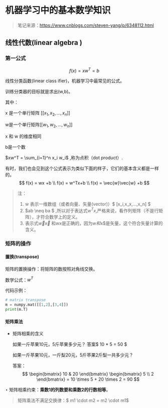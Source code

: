 # 机器学习中的基本数学知识

> 笔记来源：https://www.cnblogs.com/steven-yang/p/6348112.html

## 线性代数(linear algebra )

### 第一公式

$$
f(x) = xw^T = b
$$

线性分类函数(linear class ifier)，机器学习中最常见的公式。

训练分类器的目标就是求出(w,b)。

其中：

x 是一个单行矩阵 $[[x_1,x_2,...,x_n]]$

w是一个单行矩阵$[[w_1,w_2,...,w_n]]$

x 和 w 的维度相同

b是一个数

$xw^T = \sum_{i=1}^n x_i w_i$ ,称为点积（dot product）.

有时，我们也会见到这个公式表示为类似下面的样子，它们的基本含义都是一样的。
$$
f(x) = wx +b \\
f(x) = w^Tx+b \\
f(x) = \vec{w}\vec{w} +b
$$

> 注： 
>
> 1. w 表示一维数组（或者向量、矢量(vector)）$ [x_i,x_x,...,x_n] $
> 2. $ab \neq ba $ ,所以对于表达式$w^Tx$,严格来说，看作列矩阵（不是行矩阵），才符合数学上的定义。
> 3. 表示式$\vec{w}\vec{x}$ 和$wx$是正确的，因为$w$$和$x$是矢量，这个符合矢量计算的含义。

### 矩阵的操作

#### 置换(transpose)

矩阵的置换操作：将矩阵的数按照对角线交换。

数学公式：$w^T$

代码示例：

```python
# matrix transpose
m = numpy.mat([[1,2],[3,4]])
print(m.T)
```

#### 矩阵乘法

- 矩阵相乘的含义

  如果一斤苹果10元，5斤苹果多少元？  答案$ 10 * 5 = 50 $

  如果一斤苹果10元，一斤梨20元，5斤苹果2斤梨一共多少元？

  答案：
  $$
  \begin{bmatrix}
  10 & 20 
  \end{bmatrix}
  \begin{bmatrix}
  5 \\
  2 
  \end{bmatrix} = 10 \times 5 + 20 \times 2 = 90
  $$
  

$\star$ 矩阵相乘约束：**乘数1的列数要和乘数2的行数相等**。

> 矩阵乘法不满足交换律：$ m1 \cdot m2 = m2 \cdot m1$

